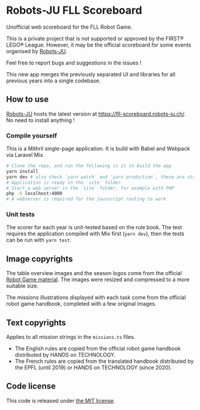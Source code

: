 # Robots-JU FLL Scoreboard

Unofficial web scoreboard for the FLL Robot Game.

This is a private project that is not supported or approved by the FIRST® LEGO® League.
However, it may be the official scoreboard for some events organised by [Robots-JU](https://robots-ju.ch/).

Feel free to report bugs and suggestions in the issues !

This new app merges the previously separated UI and libraries for all previous years into a single codebase.

## How to use

[Robots-JU](https://robots-ju.ch/) hosts the latest version at <https://fll-scoreboard.robots-ju.ch/>.
No need to install anything !

### Compile yourself

This is a Mithril single-page application.
It is build with Babel and Webpack via Laravel Mix.

```bash
# Clone the repo, and run the following in it to build the app
yarn install
yarn dev # also check `yarn watch` and `yarn production`, these are standard Laravel Mix shortcuts
# Application is ready in the `site` folder
# Start a web server in the `site` folder, for example with PHP
php -S localhost:4000
# A webserver is required for the javascript routing to work
```

### Unit tests

The scorer for each year is unit-tested based on the rule book.
The test requires the application compiled with Mix first (`yarn dev`), then the tests can be run with `yarn test`.

## Image copyrights

The table overview images and the season logos come from the official [Robot Game material](https://www.firstlegoleague.org/season).
The images were resized and compressed to a more suitable size.

The missions illustrations displayed with each task come from the official robot game handbook, completed with a few original images.

## Text copyrights

Applies to all mission strings in the `missions.ts` files.

- The English rules are copied from the official robot game handbook distributed by HANDS on TECHNOLOGY.
- The French rules are copied from the translated handbook distributed by the EPFL (until 2019) or HANDS on TECHNOLOGY (since 2020).

## Code license

This code is released under [the MIT license](LICENSE.txt).
